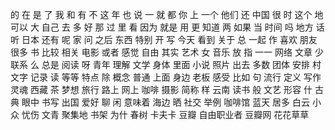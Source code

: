 的
在
是
了
我
和
有
不
这
年
也
说
一
就
都
你
上
一个
他们
还
中国
很
时
这个
地
可以
大
自己
去
多
好
那
过
里
看
因为
就是
用
更
知道
两
如果
当
时间
吗
地方
话
听
日本
还有
呢
家
问
之后
东西
特别
开
写
今天
看到
关于
总
一起
作
喜欢
朋友
很多
书
比较
相关
电影
或者
感觉
自由
其实
艺术
女
音乐
放
指
一一
网络
文章
少
联系
么
总是
阅读
呀
青年
理解
文学
身体
里面
小说
照片
出去
多数
团体
安排
村
文字
记录
读
等等
特点
除
概念
普通
上面
身边
老板
感受
比如
句
流行
定义
写作
灵魂
西藏
茶
梦想
旅行
路上
网上
咖啡
摄影
简称
样
云南
读书
般
文艺
形容
什
古典
眼中
书写
出国
爱好
聊
闲
意味着
海边
晒
社交
举例
咖啡馆
蓝天
居多
白云
小众
忧伤
文青
聚集地
书架
为什
春树
卡夫卡
豆瓣
自由职业者
豆瓣网
花花草草
